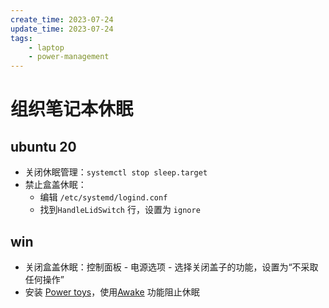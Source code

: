 ```yaml
---
create_time: 2023-07-24
update_time: 2023-07-24
tags:
    - laptop
    - power-management
---
```


# 组织笔记本休眠

## ubuntu 20

- 关闭休眠管理：`systemctl stop sleep.target`
- 禁止盒盖休眠：
    - 编辑 `/etc/systemd/logind.conf`
    - 找到`HandleLidSwitch` 行，设置为 `ignore`

## win

- 关闭盒盖休眠：控制面板 - 电源选项 - 选择关闭盖子的功能，设置为“不采取任何操作”
- 安装 [Power toys](https://github.com/microsoft/PowerToys)，使用[Awake](https://learn.microsoft.com/en-us/windows/powertoys/awake) 功能阻止休眠

<!-- more -->